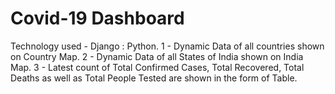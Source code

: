 # Covid-19 Dashboard

Technology used - Django : Python.
1 - Dynamic Data of all countries shown on Country Map.
2 - Dynamic Data of all States of India shown on India Map.
3 - Latest count of Total Confirmed Cases, Total Recovered, Total Deaths as well as Total People Tested are shown in the form of Table.
